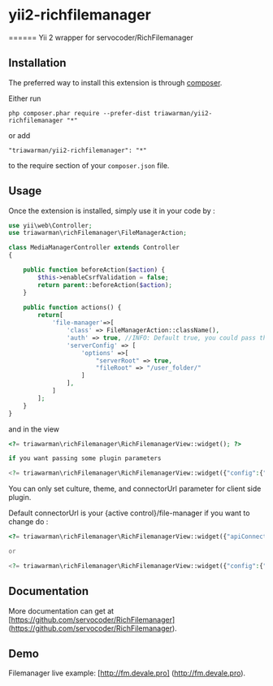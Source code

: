 # yii2-richfilemanager
======
Yii 2 wrapper for servocoder/RichFilemanager

Installation
------------

The preferred way to install this extension is through [composer](http://getcomposer.org/download/).

Either run

```
php composer.phar require --prefer-dist triawarman/yii2-richfilemanager "*"
```

or add

```
"triawarman/yii2-richfilemanager": "*"
```

to the require section of your `composer.json` file.


Usage
-----

Once the extension is installed, simply use it in your code by  :

```php
use yii\web\Controller;
use triawarman\richFilemanager\FileManagerAction;

class MediaManagerController extends Controller
{    

    public function beforeAction($action) {
        $this->enableCsrfValidation = false;
        return parent::beforeAction($action);
    }
    
    public function actions() {
        return[
            'file-manager'=>[
                'class' => FileManagerAction::className(),
                'auth' => true, //INFO: Default true, you could pass this option
                'serverConfig' => [
                    'options' =>[
                        "serverRoot" => true,
                        "fileRoot" => "/user_folder/"
                    ]
                ],
            ]
        ];
    }
}
```

and in the view


```php
<?= triawarman\richFilemanager\RichFilemanagerView::widget(); ?>

if you want passing some plugin parameters

<?= triawarman\richFilemanager\RichFilemanagerView::widget({"config":{"options":{"culture":"it","theme":"flat-dark"}}}); ?>

```

You can only set culture, theme, and connectorUrl parameter for client side plugin.

Default connectorUrl is your {active control}/file-manager if you want to change do :

```php
<?= triawarman\richFilemanager\RichFilemanagerView::widget({"apiConnectorUrl": "your_absolute_url"}); ?>

or

<?= triawarman\richFilemanager\RichFilemanagerView::widget({"config":{"api":{"connectorUrl": "your_absolute_url"}}}); ?>

```

Documentation
------------

More documentation can get at [https://github.com/servocoder/RichFilemanager] (https://github.com/servocoder/RichFilemanager).

Demo
------------

Filemanager live example: [http://fm.devale.pro] (http://fm.devale.pro).